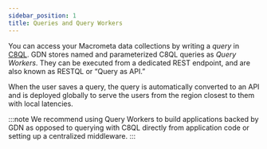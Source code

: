 ```yaml
---
sidebar_position: 1
title: Queries and Query Workers
---
```


You can access your Macrometa data collections by writing a _query_ in [C8QL](../c8ql/index.md). GDN stores named and parameterized C8QL queries as _Query Workers_. They can be executed from a dedicated REST endpoint, and are also known as RESTQL or “Query as API.”

When the user saves a query, the query is automatically converted to an API and is deployed globally to serve the users from the region closest to them with local latencies.

:::note
We recommend using Query Workers to build applications backed by GDN as opposed to querying with C8QL directly from application code or setting up a centralized middleware.
:::